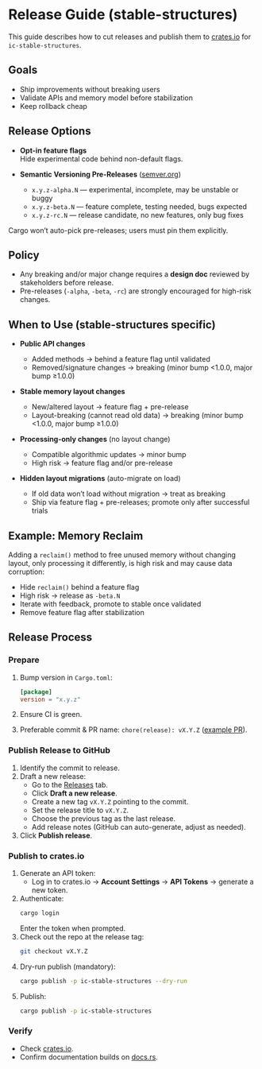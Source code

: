 # Release Guide (stable-structures)

This guide describes how to cut releases and publish them to [crates.io](https://crates.io/crates/ic-stable-structures) for `ic-stable-structures`.

## Goals

- Ship improvements without breaking users  
- Validate APIs and memory model before stabilization  
- Keep rollback cheap  

## Release Options

- **Opt-in feature flags**  
  Hide experimental code behind non-default flags.

- **Semantic Versioning Pre-Releases** ([semver.org](https://semver.org))  
  - `x.y.z-alpha.N` — experimental, incomplete, may be unstable or buggy  
  - `x.y.z-beta.N` — feature complete, testing needed, bugs expected  
  - `x.y.z-rc.N` — release candidate, no new features, only bug fixes  

Cargo won’t auto-pick pre-releases; users must pin them explicitly.

## Policy

- Any breaking and/or major change requires a **design doc** reviewed by stakeholders before release.  
- Pre-releases (`-alpha`, `-beta`, `-rc`) are strongly encouraged for high-risk changes.  

## When to Use (stable-structures specific)

- **Public API changes**  
  - Added methods → behind a feature flag until validated  
  - Removed/signature changes → breaking (minor bump <1.0.0, major bump ≥1.0.0)

- **Stable memory layout changes**  
  - New/altered layout → feature flag + pre-release  
  - Layout-breaking (cannot read old data) → breaking (minor bump <1.0.0, major bump ≥1.0.0)

- **Processing-only changes** (no layout change)  
  - Compatible algorithmic updates → minor bump  
  - High risk → feature flag and/or pre-release

- **Hidden layout migrations** (auto-migrate on load)  
  - If old data won’t load without migration → treat as breaking  
  - Ship via feature flag + pre-releases; promote only after successful trials  

## Example: Memory Reclaim

Adding a `reclaim()` method to free unused memory without changing layout, only processing it differently, is high risk and may cause data corruption:

- Hide `reclaim()` behind a feature flag  
- High risk → release as `-beta.N`  
- Iterate with feedback, promote to stable once validated  
- Remove feature flag after stabilization  

## Release Process

### Prepare

1. Bump version in `Cargo.toml`:

   ```toml
   [package]
   version = "x.y.z"
   ```

2. Ensure CI is green.  
3. Preferable commit & PR name: `chore(release): vX.Y.Z` ([example PR](https://github.com/dfinity/stable-structures/pull/379)).  

### Publish Release to GitHub

1. Identify the commit to release.  
2. Draft a new release:  
   - Go to the [Releases](https://github.com/dfinity/stable-structures/releases) tab.  
   - Click **Draft a new release**.  
   - Create a new tag `vX.Y.Z` pointing to the commit.  
   - Set the release title to `vX.Y.Z`.  
   - Choose the previous tag as the last release.  
   - Add release notes (GitHub can auto-generate, adjust as needed).  
3. Click **Publish release**.  

### Publish to crates.io

1. Generate an API token:  
   - Log in to crates.io → **Account Settings** → **API Tokens** → generate a new token.  
2. Authenticate:  
   ```bash
   cargo login
   ```
   Enter the token when prompted.  
3. Check out the repo at the release tag:  
   ```bash
   git checkout vX.Y.Z
   ```
4. Dry-run publish (mandatory):  
   ```bash
   cargo publish -p ic-stable-structures --dry-run
   ```
5. Publish:  
   ```bash
   cargo publish -p ic-stable-structures
   ```

### Verify

- Check [crates.io](https://crates.io/crates/ic-stable-structures).  
- Confirm documentation builds on [docs.rs](https://docs.rs).  
